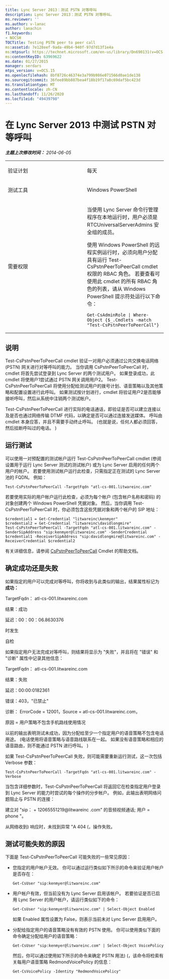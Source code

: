 ```yaml
---
title: Lync Server 2013：测试 PSTN 对等呼叫
description: Lync Server 2013：测试 PSTN 对等呼叫。
ms.reviewer: ''
ms.author: v-lanac
author: lanachin
f1.keywords:
- NOCSH
TOCTitle: Testing PSTN peer to peer call
ms:assetid: 7e128eef-9ada-49b4-940f-97d7d13f1e4a
ms:mtpsurl: https://technet.microsoft.com/en-us/library/Dn690131(v=OCS.15)
ms:contentKeyID: 63969622
ms.date: 01/27/2015
manager: serdars
mtps_version: v=OCS.15
ms.openlocfilehash: 8bf8726c46374e3a799b986e071566d0ae1de138
ms.sourcegitcommit: 36fee89bb887bea4f18b19f17a8c69daf5bc423d
ms.translationtype: MT
ms.contentlocale: zh-CN
ms.lasthandoff: 11/26/2020
ms.locfileid: "49439798"
---
```

# <a name="testing-pstn-peer-to-peer-call-in-lync-server-2013"></a>在 Lync Server 2013 中测试 PSTN 对等呼叫

<div data-xmlns="http://www.w3.org/1999/xhtml">

<div class="topic" data-xmlns="http://www.w3.org/1999/xhtml" data-msxsl="urn:schemas-microsoft-com:xslt" data-cs="https://msdn.microsoft.com/">

<div data-asp="https://msdn2.microsoft.com/asp">



</div>

<div id="mainSection">

<div id="mainBody">

<span> </span>

_**主题上次修改时间：** 2014-06-05_


<table>
<colgroup>
<col style="width: 50%" />
<col style="width: 50%" />
</colgroup>
<tbody>
<tr class="odd">
<td><p>验证计划</p></td>
<td><p>每天</p></td>
</tr>
<tr class="even">
<td><p>测试工具</p></td>
<td><p>Windows PowerShell</p></td>
</tr>
<tr class="odd">
<td><p>需要权限</p></td>
<td><p>当使用 Lync Server 命令行管理程序在本地运行时，用户必须是 RTCUniversalServerAdmins 安全组的成员。</p>
<p>使用 Windows PowerShell 的远程实例运行时，必须向用户分配具有运行 Test-CsPstnPeerToPeerCall cmdlet 权限的 RBAC 角色。 若要查看可使用此 cmdlet 的所有 RBAC 角色的列表，请从 Windows PowerShell 提示符处运行以下命令：</p>
<pre><code>Get-CsAdminRole | Where-Object {$_.Cmdlets -match &quot;Test-CsPstnPeerToPeerCall&quot;}</code></pre></td>
</tr>
</tbody>
</table>


<div>

## <a name="description"></a>说明

Test-CsPstnPeerToPeerCall cmdlet 验证一对用户必须通过公共交换电话网络 (PSTN) 网关进行对等呼叫的能力。 当你调用 CsPstnPeerToPeerCall 时，cmdlet 将首先尝试登录到 Lync Server 的两个测试用户。 如果登录成功，此 cmdlet 将使用户1尝试通过 PSTN 网关调用用户2。 Test-CsPstnPeerToPeerCall 将使用分配给测试用户的拨号计划、语音策略以及其他策略和配置设置进行此呼叫。 如果测试按计划进行，cmdlet 将验证用户2是否能够接听呼叫，然后从系统中注销两个测试帐户。

Test-CsPstnPeerToPeerCall 进行实际的电话通话，即验证是否可以建立连接以及是否也通过网络传输 DTMF 代码，以确定是否可以通过连接发送媒体。 呼叫由 cmdlet 本身应答，并且不需要手动终止呼叫。  (也就是说，任何人都必须回答，然后挂断呼叫过的电话。 ) 

</div>

<div>

## <a name="running-the-test"></a>运行测试

可以使用一对预配置的测试帐户运行 Test-CsPstnPeerToPeerCall cmdlet (参阅设置用于运行 Lync Server 测试的测试帐户) 或为 Lync Server 启用的任何两个用户的帐户。 若要使用测试帐户运行此检查，只需指定正在测试的 Lync Server 池的 FQDN。 例如：

`Test-CsPstnPeerToPeerCall -TargetFqdn "atl-cs-001.litwareinc.com"`

若要使用实际的用户帐户运行此检查，必须为每个帐户 (包含帐户名称和密码) 的对象创建两个 Windows PowerShell 凭据对象。 然后，当你调用 Test-CsPstnPeerToPeerCall 时，你必须包含这些凭据对象和两个帐户的 SIP 地址：

    $credential1 = Get-Credential "litwareinc\kenmyer"
    $credential2 = Get-Credential "litwareinc\davidlongmire"
    Test-CsPstnPeerToPeerCall -TargetFqdn "atl-cs-001.litwareinc.com" -SenderSipAddress "sip:kenmyer@litwareinc.com" -SenderCredential $credential1 -ReceiverSipAddress "sip:davidlongmire@litwareinc.com" -ReceiverCredential $credential2

有关详细信息，请参阅 [CsPstnPeerToPeerCall](https://docs.microsoft.com/powershell/module/skype/Test-CsPstnPeerToPeerCall) Cmdlet 的帮助文档。

</div>

<div>

## <a name="determining-success-or-failure"></a>确定成功还是失败

如果指定的用户可以完成对等呼叫，你将收到与此类似的输出，结果属性标记为 **成功：**

TargetFqdn： atl-cs-001.litwareinc.com

结果：成功

延迟：00：00：06.8630376

时发生

自检

如果指定用户无法完成对等呼叫，则结果将显示为 "失败"，并且将在 "错误" 和 "诊断" 属性中记录其他信息：

TargetFqdn： atl-cs-001.litwareinc.com

结果：失败

延迟：00:00:0182361

错误：403，"已禁止"

诊断： ErrorCode = 12001，Source = atl-cs-001.litwareinc.com，

原因 = 用户策略不包含手机路线使用情况

以前的输出表明测试未成功，因为分配给至少一个指定用户的语音策略不包含电话用途。  (电话使用将语音策略与语音路线联系在一起。 如果没有语音策略和相应的语音路由，则不能通过 PSTN 进行呼叫。 ) 

如果 Test-CsPstnPeerToPeerCall 失败，则可能需要重新运行测试，这一次包括 Verbose 参数：

    Test-CsPstnPeerToPeerCall -TargetFqdn "atl-cs-001.litwareinc.com" -Verbose

当包含详细参数时，Test-CsPstnPeerToPeerCall 将返回它在检查指定用户登录到 Lync Server 的能力时尝试的每个操作的分步帐户。 例如，此输出表明网络问题阻止与 PSTN 的连接：

建立对 "sip： + 12065551219@litwareinc .com" 的音频视频通话; 用户 = phone "。

从网络收到) 响应时，未找到异常 "A 404 (，操作失败。

</div>

<div>

## <a name="reasons-why-the-test-might-have-failed"></a>测试可能失败的原因

下面是 Test-CsPstnPeerToPeerCall 可能失败的一些常见原因：

  - 您指定的用户帐户无效。 你可以通过运行类似如下所示的命令来验证用户帐户是否存在：
    
        Get-CsUser "sip:kenmyer@litwareinc.com"

  - 用户帐户有效，但当前没有为 Lync Server 启用该帐户。 若要验证是否已启用 Lync Server 的用户帐户，请运行类似如下的命令：
    
        Get-CsUser "sip:kenmyer@litwareinc.com" | Select-Object Enabled
    
    如果 Enabled 属性设置为 False，则表示当前未对 Lync Server 启用用户。

  - 分配给指定用户的语音策略没有有效的 PSTN 使用。 你可以使用类似下面的命令确定分配给用户的语音策略：
    
        Get-CsUser "sip:kenmyer@litwareinc.com" | Select-Object VoicePolicy
    
    然后，你可以通过使用如下所示的命令来确定 PSTN 用法)  (，该命令将检索有关每用户语音策略 RedmondVoicePolicy 的信息：
    
        Get-CsVoicePolicy -Identity "RedmondVoicePolicy"

</div>

</div>

<span> </span>

</div>

</div>

</div>

